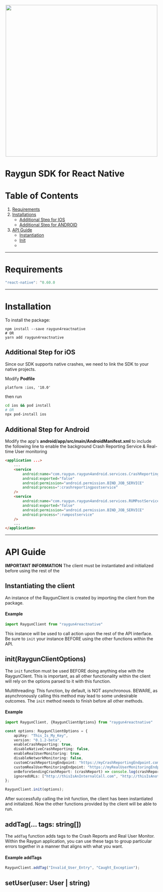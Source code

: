 <p align="center">
    <a href="https://raygun.com/" target="_blank" align="center">
        <img src="https://brandfolder.com/raygun/logo/raygun-primary-logo.png" width="500">
    </a>
    <br/>
    <h1>Raygun SDK for React Native</h1>
</p>

# Table of Contents
1. [Requirements](#requirements)
2. [Installations](#installation)
    - [Additional Step for IOS](#additional-step-for-ios)
    - [Additional Step for ANDROID](#additional-step-for-android)
3. [API Guide](#api-guide)
    - [Instantiation](#instantiating-the-client)
    - [Init](#initraygunclientoptions)
    - 

---

# Requirements

```typescript
"react-native": ^0.60.0
```

---

# Installation

To install the package:

```shell script
npm install --save raygun4reactnative
# OR
yarn add raygun4reactnative
```

## Additional Step for iOS

Since our SDK supports native crashes, we need to link the SDK to your native projects.

Modify **Podfile**
```
platform :ios, '10.0'
```
then run
```sh
cd ios && pod install
# OR
npx pod-install ios
```

## Additional Step for Android

Modify the app's **android/app/src/main/AndroidManifest.xml** to include the following line to enable the background Crash Reporting Service & Real-time User monitoring

```html
<application ...>
    ...
    <service
        android:name="com.raygun.raygun4android.services.CrashReportingPostService"
        android:exported="false"
        android:permission="android.permission.BIND_JOB_SERVICE"
        android:process=":crashreportingpostservice"
    />
    <service
        android:name="com.raygun.raygun4android.services.RUMPostService"
        android:exported="false"
        android:permission="android.permission.BIND_JOB_SERVICE"
        android:process=":rumpostservice"
    />
    ...
</application>
```

---

# API Guide

**IMPORTANT INFORMATION**
The client must be instantiated and initialized before using the rest of the 

## Instantiating the client

An instance of the RaygunClient is created by importing the client from the package.

#### Example
```typescript
import RaygunClient from "raygun4reactnative"
```
This instance will be used to call action upon the rest of the API interface. Be sure to `init` your
instance BEFORE using the other functions within the API.  


## init(RaygunClientOptions)
The `init` function must be used BEFORE doing anything else with the RaygunClient. This is important, as 
all other functionality within the client will rely on the options parsed to it with this function.

Multithreading: This function, by default, is NOT asynchronous. BEWARE, as asynchronously calling 
this method may lead to some undesirable outcomes. The `init` method needs to finish before all other
methods.

#### Example
```typescript
import RaygunClient, {RaygunClientOptions} from "raygun4reactnative"

const options: RaygunClientOptions = {
    apiKey: "This_Is_My_Key",
    version: "0.1.2-beta",
    enableCrashReporting: true,
    disableNativeCrashReporting: false,
    enableRealUserMonitoring: true,
    disableNetworkMonitoring: false,
    customCrashReportingEndpoint: "https://myCrashReportingEndpoint.com",
    customRealUserMonitoringEndpoint: "https://myRealUserMonitoringEndpoint.com",
    onBeforeSendingCrashReport: (crashReport) => console.log(crashReport),
    ignoredURLs: ["http://thisIsAnInternalCall.com", "http://thisIsAnotherInternalCall.com"]
};

RaygunClient.init(options);
```

After successfully calling the init function, the client has been instantiated and initialized. 
Now the other functions provided by the client will be able to run. 

## addTag(... tags: string[])
The `addTag` function adds tags to the Crash Reports and Real User Monitor. Within the Raygun application, 
you can use these tags to group particular errors together in a manner that aligns with what 
you want.

#### Example addTags

```typescript
RaygunClient.addTag("Invalid_User_Entry", "Caught_Exception");
```


## setUser(user: User | string)

